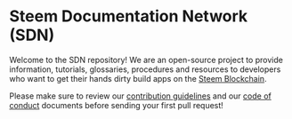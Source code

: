# Steem Documentation Network (SDN)

Welcome to the SDN repository! We are an open-source project to provide information, tutorials, glossaries, procedures and resources to developers who want to get their hands dirty build apps on the [Steem Blockchain](/docs/glossary/steem-blockchain.md). 

Please make sure to review our [contribution guidelines](/contributing.md) and our [code of conduct](/code_of_conduct.md) documents before sending your first pull request!
